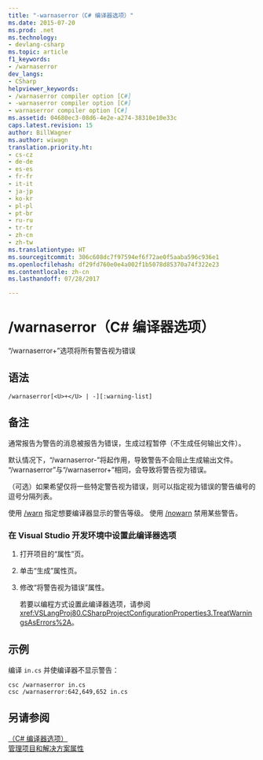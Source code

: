 ```yaml
---
title: "-warnaserror（C# 编译器选项）"
ms.date: 2015-07-20
ms.prod: .net
ms.technology:
- devlang-csharp
ms.topic: article
f1_keywords:
- /warnaserror
dev_langs:
- CSharp
helpviewer_keywords:
- /warnaserror compiler option [C#]
- -warnaserror compiler option [C#]
- warnaserror compiler option [C#]
ms.assetid: 04680ec3-08d6-4e2e-a274-38310e10e33c
caps.latest.revision: 15
author: BillWagner
ms.author: wiwagn
translation.priority.ht:
- cs-cz
- de-de
- es-es
- fr-fr
- it-it
- ja-jp
- ko-kr
- pl-pl
- pt-br
- ru-ru
- tr-tr
- zh-cn
- zh-tw
ms.translationtype: HT
ms.sourcegitcommit: 306c608dc7f97594ef6f72ae0f5aaba596c936e1
ms.openlocfilehash: df29fd760e0e4a002f1b5078d85370a74f322e23
ms.contentlocale: zh-cn
ms.lasthandoff: 07/28/2017

---
```

# <a name="warnaserror-c-compiler-options"></a>/warnaserror（C# 编译器选项）
“/warnaserror+”选项将所有警告视为错误  
  
## <a name="syntax"></a>语法  
  
```console  
/warnaserror[<U>+</U> | -][:warning-list]  
```  
  
## <a name="remarks"></a>备注  
 通常报告为警告的消息被报告为错误，生成过程暂停（不生成任何输出文件）。  
  
 默认情况下，“/warnaserror-”将起作用，导致警告不会阻止生成输出文件。 “/warnaserror”与“/warnaserror+”相同，会导致将警告视为错误。  
  
 （可选）如果希望仅将一些特定警告视为错误，则可以指定视为错误的警告编号的逗号分隔列表。  
  
 使用 [/warn](../../../csharp/language-reference/compiler-options/warn-compiler-option.md) 指定想要编译器显示的警告等级。 使用 [/nowarn](../../../csharp/language-reference/compiler-options/nowarn-compiler-option.md) 禁用某些警告。  
  
### <a name="to-set-this-compiler-option-in-the-visual-studio-development-environment"></a>在 Visual Studio 开发环境中设置此编译器选项  
  
1.  打开项目的“属性”页。  
  
2.  单击“生成”属性页。  
  
3.  修改“将警告视为错误”属性。  
  
     若要以编程方式设置此编译器选项，请参阅 <xref:VSLangProj80.CSharpProjectConfigurationProperties3.TreatWarningsAsErrors%2A>。  
  
## <a name="example"></a>示例  
 编译 `in.cs` 并使编译器不显示警告：  
  
```console  
csc /warnaserror in.cs  
csc /warnaserror:642,649,652 in.cs  
```  
  
## <a name="see-also"></a>另请参阅  
 [（C# 编译器选项）](../../../csharp/language-reference/compiler-options/index.md)   
 [管理项目和解决方案属性](/visualstudio/ide/managing-project-and-solution-properties)

